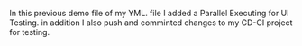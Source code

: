 In this previous demo file of my YML. file I added a Parallel Executing for UI Testing. in addition I also push and comminted changes to my CD-CI project for testing.
